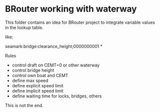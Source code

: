 # BRouter working with waterway

This folder contains an idea for BRouter project to integrate variable values in the lookup table.

like:

seamark:bridge:clearance_height;0000000001 *

Rules

* control draft on CEMT=0 or other waterway
* control bridge height
* control own boat and CEMT
* define max speed
* define explicit speed limit
* define implicit speed limit
* define waiting time for locks, bridges, others 

This is not the end.